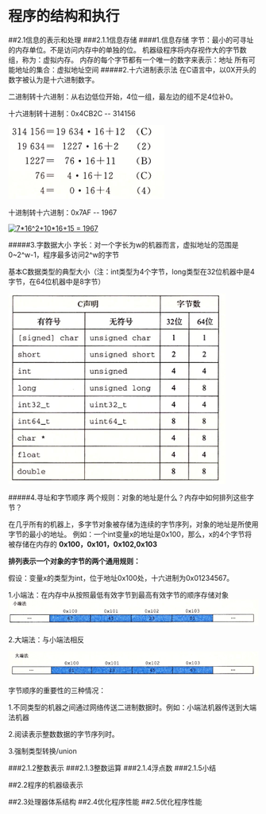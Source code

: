 <h1>程序的结构和执行 </h1>


##2.1信息的表示和处理
###2.1.1信息存储
####1.信息存储
字节：最小的可寻址的内存单位。不是访问内存中的单独的位。
机器级程序将内存视作大的字节数组，称为：虚拟内存。
内存的每个字节都有一个唯一的数字来表示：地址
所有可能地址的集合：虚拟地址空间
#####2.十六进制表示法
在C语言中，以0X开头的数字被认为是十六进制数字。  

二进制转十六进制：从右边低位开始，4位一组，最左边的组不足4位补0。  

十六进制转十进制：0x4CB2C -- 314156

![](hex_to_ten.png)

十进制转十六进制：0x7AF -- 1967

<a href="https://www.codecogs.com/eqnedit.php?latex=7*16^2&plus;10*16&plus;15&space;=&space;1967" target="_blank"><img src="https://latex.codecogs.com/gif.latex?7*16^2&plus;10*16&plus;15&space;=&space;1967" title="7*16^2+10*16+15 = 1967" /></a>

#####3.字数据大小
字长：对一个字长为w的机器而言，虚拟地址的范围是0~2^w-1，程序最多访问2^w的字节

基本C数据类型的典型大小（注：int类型为4个字节，long类型在32位机器中是4字节，在64位机器中是8字节）


![](shengming.png)



#####4.寻址和字节顺序
两个规则：对象的地址是什么？内存中如何排列这些字节？

在几乎所有的机器上，多字节对象被存储为连续的字节序列，对象的地址是所使用字节的最小的地址。
例如：一个int变量x的地址是0x100，那么，x的4个字节将被存储在内存的  **0x100，0x101，0x102,0x103**


**排列表示一个对象的字节的两个通用规则：**

假设：变量x的类型为int，位于地址0x100处，十六进制为0x01234567。

1.小端法：在内存中从按照最低有效字节到最高有效字节的顺序存储对象
![](small.png)

2.大端法：与小端法相反


![](big.png)

字节顺序的重要性的三种情况：

1.不同类型的机器之间通过网络传送二进制数据时。例如：小端法机器传送到大端法机器

2.阅读表示整数数据的字节序列时。

3.强制类型转换/union







  
###2.1.2整数表示
###2.1.3整数运算
###2.1.4浮点数
###2.1.5小结

##2.2程序的机器级表示

##2.3处理器体系结构
##2.4优化程序性能
##2.5优化程序性能





